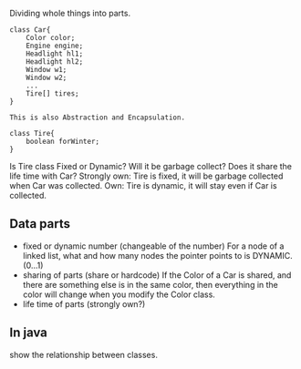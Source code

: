 Dividing whole things into parts.
```
class Car{
	Color color;
	Engine engine;
	Headlight hl1;
	Headlight hl2;
	Window w1;
	Window w2;
	...
	Tire[] tires;
}
```
	This is also Abstraction and Encapsulation.
```
class Tire{
	boolean forWinter;
}
```
Is Tire class Fixed or Dynamic? Will it be garbage collect? Does it share the life time with Car?
Strongly own: Tire is <a>fixed</a>, it will be garbage collected when Car was collected.
Own: Tire is <a>dynamic</a>, it will stay even if Car is collected.

Data parts
--
- fixed or dynamic number (changeable of the number)
	For a node of a linked list, what and how many nodes the pointer points to is DYNAMIC. (0...1)
- sharing of parts (share or hardcode)
	If the Color of a Car is shared, and there are something else is in the same color, then everything in the color will change when you modify the Color class.
- life time of parts (strongly own?)

In java
--
show the relationship between classes.